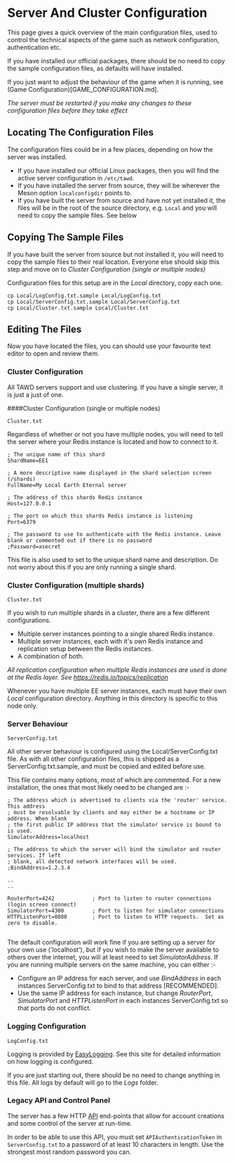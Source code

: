 # Server And Cluster Configuration

This page gives a quick overview of the main configuration files, used to control the technical aspects of the game such as network configuration, authentication etc. 

If you have installed our official packages, there should be no need to copy the sample configuration files, as defaults will have installed.

If you just want to adjust the behaviour of the game when it is running, see (Game Configuration)[GAME_CONFIGURATION.md].

*The server must be restarted if you make any changes to these configuration files before they take effect*

## Locating The Configuration Files

The configuration files could be in a few places, depending on how the server was installed.

 * If you have installed our official Linux packages, then you will find the active server configuration in `/etc/tawd`. 
 * If you have installed the server from source, they will be wherever the Meson option `localconfigdir` points to.
 * If you have built the server from source and have not yet installed it, the files will be in the root of the source directory, e.g. `Local` and you will need to copy the sample files. See below
 
## Copying The Sample Files

If you have built the server from source but not installed it, you will need to copy the sample files to their real location. Everyone else should skip this step and move on to *Cluster Configuration (single or multiple nodes)*

Configuration files for this setup are in the *Local* directory, copy each one.

```
cp Local/LogConfig.txt.sample Local/LogConfig.txt
cp Local/ServerConfig.txt.sample Local/ServerConfig.txt
cp Local/Cluster.txt.sample Local/Cluster.txt
```

## Editing The Files

Now you have located the files, you can should use your favourite text editor to open and review them.

### Cluster Configuration

All TAWD servers support and use clustering. If you have a single server, it is just a just of one. 
 
####Cluster Configuration (single or multiple nodes)

`Cluster.txt`

Regardless of whether or not you have multiple nodes, you will need to tell the server where your
Redis instance is located and how to connect to it.

```
; The unique name of this shard
ShardName=EE1

; A more descriptive name displayed in the shard selection screen (/shards)
FullName=My Local Earth Eternal server

; The address of this shards Redis instance
Host=127.0.0.1

; The port on which this shards Redis instance is listening
Port=6379

; The password to use to authenticate with the Redis instance. Leave blank or commented out if there is no password
;Password=asecret

```

This file is also used to set to the unique shard name and description. Do not worry about this if
you are only running a single shard.

### Cluster Configuration (multiple shards)

`Cluster.txt`

If you wish to run multiple shards in a cluster, there are a few different configurations. 

 * Multiple server instances pointing to a single shared Redis instance.
 * Multiple server instances, each with it's own Redis instance and replication setup between the Redis instances.
 * A combination of both.
 
*All replication configuration when multiple Redis instances are used  is done at the Redis layer. See https://redis.io/topics/replication*


Whenever you have multiple EE server instances, each must have their own *Local* configuration directory.
Anything in this directory is specific to this node only.

### Server Behaviour

`ServerConfig.txt`

All other server behaviour is configured using the Local/ServerConfig.txt file. As with all other configuration files, this is shipped as a ServerConfig.txt.sample, and must be copied and edited before
use.

This file contains many options, most of which are commented. For a new installation, the ones that most likely need to be changed are :-

```
; The address which is advertised to clients via the 'router' service.  This address
; must be resolvable by clients and may either be a hostname or IP address. When blank
; the first public IP address that the simulator service is bound to is used. 
SimulatorAddress=localhost

; The address to which the server will bind the simulator and router services. If left
; blank, all detected network interfaces will be used.
;BindAddress=1.2.3.4

..
..

RouterPort=4242            ; Port to listen to router connections (login screen connect)
SimulatorPort=4300         ; Port to listen for simulator connections
HTTPListenPort=8080        ; Port to listen to HTTP requests.  Set as zero to disable.


```

The default configuration will work fine if you are setting up a server for your own use ('localhost'), 
but if you wish to make the server available to others over the internet, you will at least need to 
set *SimulatorAddress*. If you are running multiple servers on the same machine, you can either :-

 * Configure an IP address for each server, and use *BindAddress* in each instances ServerConfig.txt to
   bind to that address [RECOMMENDED].
 * Use the same IP address for each instance, but change *RouterPort*, *SimulatorPort* and *HTTPListenPort*  in each instances ServerConfig.txt so that ports do not conflict.
 
### Logging Configuration

`LogConfig.txt`

Logging is provided by [EasyLogging](https://muflihun.github.io/easyloggingpp/). See this site for detailed information on how logging is configured.

If you are just starting out, there should be no need to change anything in this file. All logs by default will go to the *Logs* folder. 

### Legacy API and Control Panel

The server has a few HTTP [API](API.md) end-points that allow for account creations and some control of the server at run-time.

In order to be able to use this API, you must set `APIAuthenticationToken` in `ServerConfig.txt` to a password of at least 10 characters in length. Use the strongest most random password you can.
